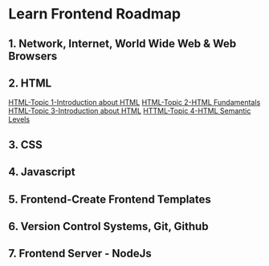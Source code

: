 # Learn Frontend Roadmap
## 1. Network, Internet, World Wide Web & Web Browsers
## 2. HTML
[HTML-Topic 1-Introduction about HTML](https://github.com/BlackEye-DucNA/Learn-frontend/blob/main/HTML-Topic%201-Introduction%20about%20HTML.md)
[HTML-Topic 2-HTML Fundamentals](https://github.com/BlackEye-DucNA/Learn-frontend/blob/main/HTML-Topic%202-HTML%20Fundamentals.md)
[HTML-Topic 3-Introduction about HTML](https://github.com/BlackEye-DucNA/Learn-frontend/blob/main/HTML-Topic%203-HTML%20Attributes.md)
[HTTML-Topic 4-HTML Semantic Levels](https://github.com/BlackEye-DucNA/Learn-frontend/blob/main/HTTML-Topic%204-HTML%20Semantic%20Levels.md)
## 3. CSS
## 4. Javascript
## 5. Frontend-Create Frontend Templates
## 6. Version Control Systems, Git, Github
## 7. Frontend Server - NodeJs

